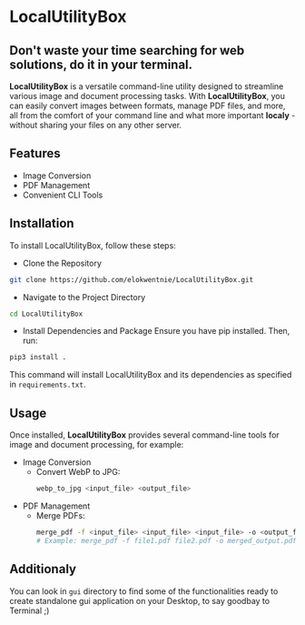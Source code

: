 # LocalUtilityBox
## Don't waste your time searching for web solutions, do it in your terminal.

**LocalUtilityBox** is a versatile command-line utility designed to streamline various image and document processing tasks. With **LocalUtilityBox**, you can easily convert images between formats, manage PDF files, and more, all from the comfort of your command line and what more important **localy** - without sharing your files on any other server.

## Features
* Image Conversion
* PDF Management
* Convenient CLI Tools

## Installation
To install LocalUtilityBox, follow these steps:

* Clone the Repository
```bash
git clone https://github.com/elokwentnie/LocalUtilityBox.git
```
* Navigate to the Project Directory
```bash
cd LocalUtilityBox
```
* Install Dependencies and Package
Ensure you have pip installed. Then, run:
```bash
pip3 install .
```
This command will install LocalUtilityBox and its dependencies as specified in `requirements.txt`.

## Usage
Once installed, **LocalUtilityBox** provides several command-line tools for image and document processing, for example:
* Image Conversion
  * Convert WebP to JPG:
    ```bash
    webp_to_jpg <input_file> <output_file>
    ```
* PDF Management
  * Merge PDFs:
    ```bash
    merge_pdf -f <input_file> <input_file> <input_file> -o <output_file>
    # Example: merge_pdf -f file1.pdf file2.pdf -o merged_output.pdf
    ```

## Additionaly
You can look in `gui` directory to find some of the functionalities ready to create standalone gui application on your Desktop, to say goodbay to Terminal ;) 
